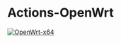 # Actions-OpenWrt
[![OpenWrt-x64](https://github.com/github-xihe/Action-Openwrt/workflows/OpenWrt-x64/badge.svg?branch=master)](https://github.com/github-xihe/Action-Openwrt/actions)
